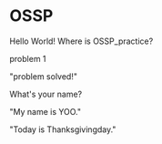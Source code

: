 # OSSP

Hello World!
Where is OSSP_practice?

problem 1 

"problem solved!"

What's your name?

"My name is YOO."

"Today is Thanksgivingday."